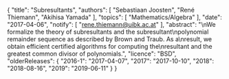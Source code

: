 {
    "title": "Subresultants",
    "authors": [
        "Sebastiaan Joosten",
        "René Thiemann",
        "Akihisa Yamada"
    ],
    "topics": [
        "Mathematics/Algebra"
    ],
    "date": "2017-04-06",
    "notify": [
        "rene.thiemann@uibk.ac.at"
    ],
    "abstract": "\nWe formalize the theory of subresultants and the subresultant\npolynomial remainder sequence as described by Brown and Traub. As a\nresult, we obtain efficient certified algorithms for computing the\nresultant and the greatest common divisor of polynomials.",
    "licence": "BSD",
    "olderReleases": {
        "2016-1": "2017-04-07",
        "2017": "2017-10-10",
        "2018": "2018-08-16",
        "2019": "2019-06-11"
    }
}